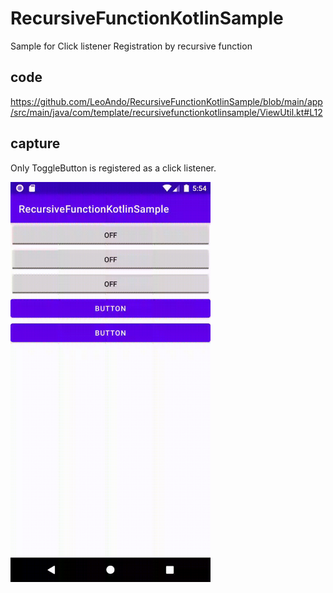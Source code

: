 # RecursiveFunctionKotlinSample
Sample for Click listener Registration by recursive function

## code
https://github.com/LeoAndo/RecursiveFunctionKotlinSample/blob/main/app/src/main/java/com/template/recursivefunctionkotlinsample/ViewUtil.kt#L12

## capture

Only ToggleButton is registered as a click listener.

<img src="capture.gif" width=320 />

